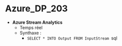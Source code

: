 # Azure_DP_203

+ **Azure Stream Analytics** 
  + Temps réel 
  + Synthaxe : 
    + ```SELECT * INTO Output FROM InputStream ```sql 
